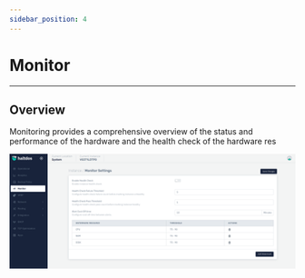 ```yaml
---
sidebar_position: 4
---
```


# Monitor

---

## Overview
Monitoring provides a comprehensive overview of the status and performance of the hardware and the health check of the hardware res


![Monitor](/img/platform/v2/monitorinstance.png)


